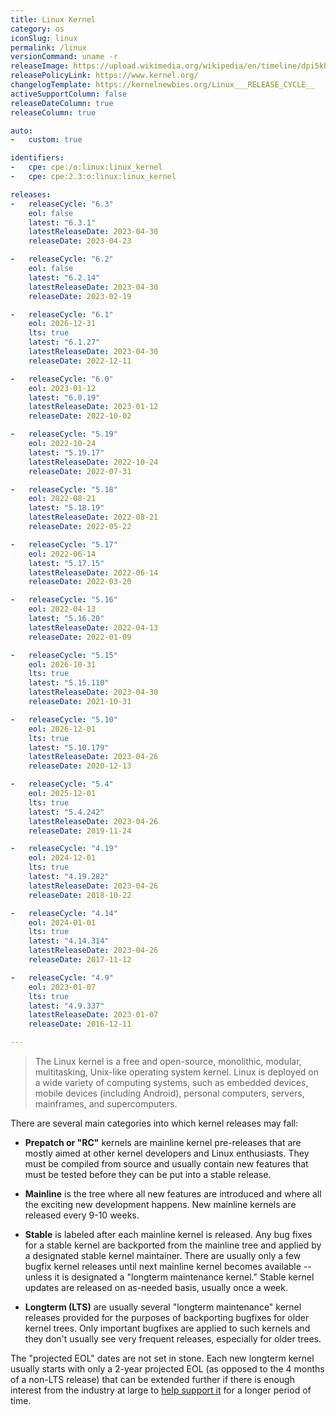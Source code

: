 ```yaml
---
title: Linux Kernel
category: os
iconSlug: linux
permalink: /linux
versionCommand: uname -r
releaseImage: https://upload.wikimedia.org/wikipedia/en/timeline/dpi5kh7zrbnsv0awp42ul4evaq7vltm.png
releasePolicyLink: https://www.kernel.org/
changelogTemplate: https://kernelnewbies.org/Linux___RELEASE_CYCLE__
activeSupportColumn: false
releaseDateColumn: true
releaseColumn: true

auto:
-   custom: true

identifiers:
-   cpe: cpe:/o:linux:linux_kernel
-   cpe: cpe:2.3:o:linux:linux_kernel

releases:
-   releaseCycle: "6.3"
    eol: false
    latest: "6.3.1"
    latestReleaseDate: 2023-04-30
    releaseDate: 2023-04-23

-   releaseCycle: "6.2"
    eol: false
    latest: "6.2.14"
    latestReleaseDate: 2023-04-30
    releaseDate: 2023-02-19

-   releaseCycle: "6.1"
    eol: 2026-12-31
    lts: true
    latest: "6.1.27"
    latestReleaseDate: 2023-04-30
    releaseDate: 2022-12-11

-   releaseCycle: "6.0"
    eol: 2023-01-12
    latest: "6.0.19"
    latestReleaseDate: 2023-01-12
    releaseDate: 2022-10-02

-   releaseCycle: "5.19"
    eol: 2022-10-24
    latest: "5.19.17"
    latestReleaseDate: 2022-10-24
    releaseDate: 2022-07-31

-   releaseCycle: "5.18"
    eol: 2022-08-21
    latest: "5.18.19"
    latestReleaseDate: 2022-08-21
    releaseDate: 2022-05-22

-   releaseCycle: "5.17"
    eol: 2022-06-14
    latest: "5.17.15"
    latestReleaseDate: 2022-06-14
    releaseDate: 2022-03-20

-   releaseCycle: "5.16"
    eol: 2022-04-13
    latest: "5.16.20"
    latestReleaseDate: 2022-04-13
    releaseDate: 2022-01-09

-   releaseCycle: "5.15"
    eol: 2026-10-31
    lts: true
    latest: "5.15.110"
    latestReleaseDate: 2023-04-30
    releaseDate: 2021-10-31

-   releaseCycle: "5.10"
    eol: 2026-12-01
    lts: true
    latest: "5.10.179"
    latestReleaseDate: 2023-04-26
    releaseDate: 2020-12-13

-   releaseCycle: "5.4"
    eol: 2025-12-01
    lts: true
    latest: "5.4.242"
    latestReleaseDate: 2023-04-26
    releaseDate: 2019-11-24

-   releaseCycle: "4.19"
    eol: 2024-12-01
    lts: true
    latest: "4.19.282"
    latestReleaseDate: 2023-04-26
    releaseDate: 2018-10-22

-   releaseCycle: "4.14"
    eol: 2024-01-01
    lts: true
    latest: "4.14.314"
    latestReleaseDate: 2023-04-26
    releaseDate: 2017-11-12

-   releaseCycle: "4.9"
    eol: 2023-01-07
    lts: true
    latest: "4.9.337"
    latestReleaseDate: 2023-01-07
    releaseDate: 2016-12-11

---
```


> The Linux kernel is a free and open-source, monolithic, modular, multitasking, Unix-like operating system kernel.
Linux is deployed on a wide variety of computing systems, such as embedded devices, mobile devices (including Android), personal computers, servers, mainframes, and supercomputers.

There are several main categories into which kernel releases may fall:

- **Prepatch or "RC"** kernels are mainline kernel pre-releases that are mostly aimed at other kernel developers and Linux enthusiasts. They must be compiled from source and usually contain new features that must be tested before they can be put into a stable release.

- **Mainline**  is the tree where all new features are introduced and where all the exciting new development happens. New mainline kernels are released every 9-10 weeks.

- **Stable** is labeled after each mainline kernel is released. Any bug fixes for a stable kernel are backported from the mainline tree and applied by a designated stable kernel maintainer. There are usually only a few bugfix kernel releases until next mainline kernel becomes available -- unless it is designated a "longterm maintenance kernel." Stable kernel updates are released on as-needed basis, usually once a week.

- **Longterm (LTS)** are usually several "longterm maintenance" kernel releases provided for the purposes of backporting bugfixes for older kernel trees. Only important bugfixes are applied to such kernels and they don't usually see very frequent releases, especially for older trees.

The "projected EOL" dates are not set in stone. Each new longterm kernel usually starts with only a 2-year projected EOL (as opposed to the 4 months of a non-LTS release) that can be extended further if there is enough interest from the industry at large to [help support it](http://www.kroah.com/log/blog/2021/02/03/helping-out-with-lts-kernel-releases) for a longer period of time.
